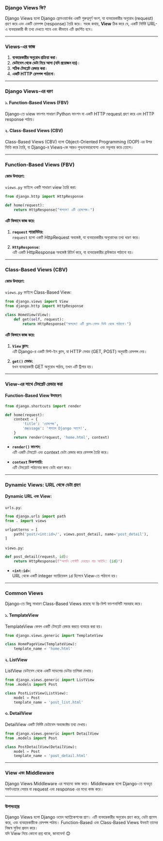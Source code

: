 ### **Django Views কি?**

Django Views হলো Django ফ্রেমওয়ার্কের একটি গুরুত্বপূর্ণ অংশ, যা ব্যবহারকারীর অনুরোধ (request) গ্রহণ করে এবং একটি রেসপন্স (response) তৈরি করে। সহজ কথায়, **View** ঠিক করে যে, একটি নির্দিষ্ট URL-এ ব্যবহারকারী কী তথ্য দেখতে পাবে এবং কীভাবে এটি প্রদর্শিত হবে।

---

### **Views-এর কাজ**

1. **ব্যবহারকারীর অনুরোধ প্রক্রিয়া করা**।
2. **ডেটাবেস থেকে ডেটা নিয়ে আসা (যদি প্রয়োজন হয়)**।
3. **সঠিক টেমপ্লেট রেন্ডার করা**।
4. **একটি HTTP রেসপন্স পাঠানো**।

---

### **Django Views-এর ধরণ**

#### ১. **Function-Based Views (FBV)**

Django-তে view ফাংশন সাধারণ Python ফাংশন যা একটি HTTP request গ্রহণ করে এবং HTTP response পাঠায়।

#### ২. **Class-Based Views (CBV)**

Class-Based Views (CBV) হলো Object-Oriented Programming (OOP) এর উপর ভিত্তি করে তৈরি, যা Django-র Views-কে আরও পুনঃব্যবহারযোগ্য এবং মডুলার করে তোলে।

---

### **Function-Based Views (FBV)**

#### **কোড উদাহরণ:**

`views.py` ফাইলে একটি সাধারণ view তৈরি করা:

```python
from django.http import HttpResponse

def home(request):
    return HttpResponse("স্বাগতম! এটি হোমপেজ।")
```

#### **এটি কিভাবে কাজ করে:**

1. **`request` প্যারামিটার:**  
    `request` হলো একটি HttpRequest অবজেক্ট, যা ব্যবহারকারীর অনুরোধের তথ্য ধারণ করে।
    
2. **`HttpResponse`:**  
    এটি একটি HttpResponse অবজেক্ট রিটার্ন করে, যা ব্যবহারকারীর ব্রাউজারে পাঠানো হয়।
    

---

### **Class-Based Views (CBV)**

#### **কোড উদাহরণ:**

`views.py` ফাইলে Class-Based View:

```python
from django.views import View
from django.http import HttpResponse

class HomeView(View):
    def get(self, request):
        return HttpResponse("স্বাগতম! এটি ক্লাস-বেসড ভিউ থেকে পাঠানো।")
```

#### **এটি কিভাবে কাজ করে:**

1. **`View` ক্লাস:**  
    এটি Django-র একটি বিল্ট-ইন ক্লাস, যা HTTP মেথড (GET, POST) অনুযায়ী রেসপন্স দেয়।
    
2. **`get()` মেথড:**  
    যখন ব্যবহারকারী GET অনুরোধ পাঠায়, তখন এটি ট্রিগার হয়।
    

---

### **View-এর সাথে টেমপ্লেট রেন্ডার করা**

#### **Function-Based View উদাহরণ:**

```python
from django.shortcuts import render

def home(request):
    context = {
        'title': 'হোমপেজ',
        'message': 'স্বাগতম Django অ্যাপে!',
    }
    return render(request, 'home.html', context)
```

- **`render()` ফাংশন:**  
    এটি একটি টেমপ্লেট এবং context ডেটা রেন্ডার করে রেসপন্স তৈরি করে।
    
- **`context` ডিকশনারি:**  
    এটি টেমপ্লেটে পাঠানোর জন্য ডেটা ধারণ করে।
    

---

### **Dynamic Views: URL থেকে ডেটা গ্রহণ**

#### **Dynamic URL এবং View:**

`urls.py`:

```python
from django.urls import path
from . import views

urlpatterns = [
    path('post/<int:id>/', views.post_detail, name='post_detail'),
]
```

`views.py`:

```python
def post_detail(request, id):
    return HttpResponse(f"আপনি পোস্টটি দেখছেন যার আইডি: {id}")
```

- **`<int:id>`**:  
    URL থেকে একটি integer ভ্যারিয়েবল `id` হিসেবে View-তে পাঠানো হয়।

---

### **Common Views**

Django-তে কিছু সাধারণ Class-Based Views রয়েছে যা প্রি-বিল্ট ফাংশনালিটি সরবরাহ করে।

#### **১. TemplateView**

TemplateView কেবল একটি টেমপ্লেট রেন্ডার করতে ব্যবহার করা হয়।

```python
from django.views.generic import TemplateView

class HomePageView(TemplateView):
    template_name = 'home.html'
```

#### **২. ListView**

ListView ডেটাবেস থেকে একটি মডেলের ডেটার তালিকা দেখায়।

```python
from django.views.generic import ListView
from .models import Post

class PostListView(ListView):
    model = Post
    template_name = 'post_list.html'
```

#### **৩. DetailView**

DetailView একটি নির্দিষ্ট ডেটাবেস অবজেক্টের তথ্য দেখায়।

```python
from django.views.generic import DetailView
from .models import Post

class PostDetailView(DetailView):
    model = Post
    template_name = 'post_detail.html'
```

---

### **View এবং Middleware**

Django Views Middleware এর সাহায্যে কাজ করে। Middleware হলো Django-তে ব্যবহৃত সফটওয়্যার লেয়ার যা request এবং response এর মধ্যে কাজ করে।

---

### **উপসংহার**

Django Views হলো Django ওয়েব অ্যাপ্লিকেশনের প্রাণ। এটি ব্যবহারকারীর অনুরোধ গ্রহণ করে, ডেটা প্রসেস করে, এবং ব্যবহারকারীকে রেসপন্স পাঠায়। Function-Based এবং Class-Based Views উভয়ই তাদের নিজস্ব সুবিধা প্রদান করে।  
যদি View নিয়ে কোনো প্রশ্ন থাকে, জানাবেন! 😊